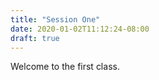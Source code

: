 ```yaml
---
title: "Session One"
date: 2020-01-02T11:12:24-08:00
draft: true
---
```


Welcome to the first class.